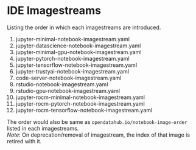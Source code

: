 # IDE Imagestreams

Listing the order in which each imagestreams are introduced.

1. jupyter-minimal-notebook-imagestream.yaml
2. jupyter-datascience-notebook-imagestream.yaml
3. jupyter-minimal-gpu-notebook-imagestream.yaml
4. jupyter-pytorch-notebook-imagestream.yaml
5. jupyter-tensorflow-notebook-imagestream.yaml
6. jupyter-trustyai-notebook-imagestream.yaml
8. code-server-notebook-imagestream.yaml
9. rstudio-notebook-imagestream.yaml
10. rstudio-gpu-notebook-imagestream.yaml
11. jupyter-rocm-minimal-notebook-imagestream.yaml
12. jupyter-rocm-pytorch-notebook-imagestream.yaml
13. jupyter-rocm-tensorflow-notebook-imagestream.yaml

The order would also be same as `opendatahub.io/notebook-image-order` listed in each imagestreams.  
*Note*: On deprecation/removal of imagestream, the index of that image is retired with it.